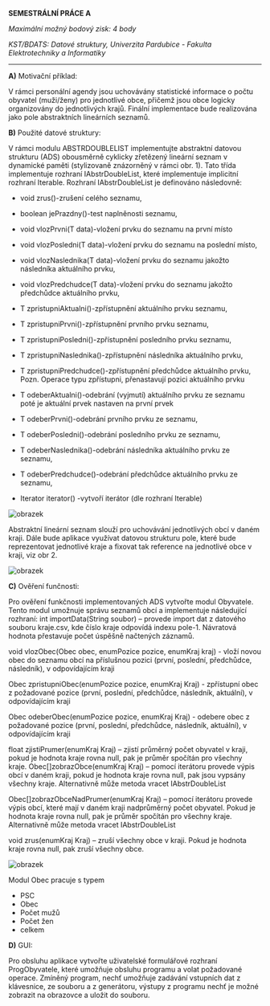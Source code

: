**SEMESTRÁLNÍ PRÁCE A**

_Maximální možný bodový zisk: 4 body_

_KST/BDATS: Datové struktury, Univerzita Pardubice - Fakulta Elektrotechniky a Informatiky_

____

**A)** Motivační příklad:

V rámci personální agendy jsou uchovávány statistické informace o počtu obyvatel
(muži/ženy) pro jednotlivé obce, přičemž jsou obce logicky organizovány do jednotlivých
krajů. Finální implementace bude realizována jako pole abstraktních lineárních seznamů.

**B)** Použité datové struktury:

V rámci modulu ABSTRDOUBLELIST implementujte abstraktní datovou strukturu (ADS)
obousměrně cyklicky zřetězený lineární seznam v dynamické paměti (stylizovaně
znázorněný v rámci obr. 1). Tato třída implementuje rozhraní IAbstrDoubleList,
které implementuje implicitní rozhraní Iterable. Rozhraní IAbstrDoubleList je
definováno následovně:

- void zrus()-zrušení celého seznamu,
- boolean jePrazdny()-test naplněnosti seznamu,
- void vlozPrvni(T data)-vložení prvku do seznamu na první místo
- void vlozPosledni(T data)-vložení prvku do seznamu na poslední místo,
- void vlozNaslednika(T data)-vložení prvku do seznamu jakožto následníka
aktuálního prvku,
- void vlozPredchudce(T data)-vložení prvku do seznamu jakožto předchůdce
aktuálního prvku,

- T zpristupniAktualni()-zpřístupnění aktuálního prvku seznamu,
- T zpristupniPrvni()-zpřístupnění prvního prvku seznamu,
- T zpristupniPosledni()-zpřístupnění posledního prvku seznamu,
- T zpristupniNaslednika()-zpřístupnění následníka aktuálního prvku,
- T zpristupniPredchudce()-zpřístupnění předchůdce aktuálního prvku,
Pozn. Operace typu zpřístupni, přenastavují pozici aktuálního prvku

- T odeberAktualni()-odebrání (vyjmutí) aktuálního prvku ze seznamu poté je
aktuální prvek nastaven na první prvek
- T odeberPrvni()-odebrání prvního prvku ze seznamu,
- T odeberPosledni()-odebrání posledního prvku ze seznamu,
- T odeberNaslednika()-odebrání následníka aktuálního prvku ze seznamu,
- T odeberPredchudce()-odebrání předchůdce aktuálního prvku ze seznamu,
- Iterator<T> iterator() -vytvoří iterátor (dle rozhraní Iterable)


![obrazek](https://github.com/user-attachments/assets/0cbc4e7f-ac53-4532-a7b8-52b027828316)

Abstraktní lineární seznam slouží pro uchovávání jednotlivých obcí v daném kraji. Dále
bude aplikace využívat datovou strukturu pole, které bude reprezentovat jednotlivé kraje a
fixovat tak reference na jednotlivé obce v kraji, viz obr 2.

![obrazek](https://github.com/user-attachments/assets/9c310ae8-131b-455d-92e7-772ff43eb8c2)

**C)** Ověření funčnosti:

Pro ověření funkčnosti implementovaných ADS vytvořte modul Obyvatele. Tento modul
umožnuje správu seznamů obcí a implementuje následující rozhraní:
int importData(String soubor) – provede import dat z datového souboru
kraje.csv, kde číslo kraje odpovídá indexu pole-1. Návratová hodnota přestavuje počet
úspěšně načtených záznamů.

void vlozObec(Obec obec, enumPozice pozice, enumKraj kraj) -
vloží novou obec do seznamu obcí na příslušnou pozici (první, poslední, předchůdce,
následník), v odpovídajícím kraji

Obec zpristupniObec(enumPozice pozice, enumKraj Kraj) -
zpřístupní obec z požadované pozice (první, poslední, předchůdce, následník, aktuální),
v odpovídajícím kraji

Obec odeberObec(enumPozice pozice, enumKraj Kraj) - odebere
obec z požadované pozice (první, poslední, předchůdce, následník, aktuální),
v odpovídajícím kraji

float zjistiPrumer(enumKraj Kraj) – zjistí průměrný počet obyvatel
v kraji, pokud je hodnota kraje rovna null, pak je průměr spočítán pro všechny kraje.
Obec[]zobrazObce(enumKraj Kraj) – pomocí iterátoru provede výpis obcí
v daném kraji, pokud je hodnota kraje rovna null, pak jsou vypsány všechny kraje.
Alternativně může metoda vracet IAbstrDoubleList

Obec[]zobrazObceNadPrumer(enumKraj Kraj) – pomocí iterátoru provede
výpis obcí, které mají v daném kraji nadprůměrný počet obyvatel. Pokud je hodnota kraje
rovna null, pak je průměr spočítán pro všechny kraje. Alternativně může metoda vracet
IAbstrDoubleList

void zrus(enumKraj Kraj) – zruší všechny obce v kraji. Pokud je hodnota
kraje rovna null, pak zruší všechny obce.

![obrazek](https://github.com/user-attachments/assets/8504e73c-01a1-43e6-9127-3d9a6c5bcabb)

Modul Obec pracuje s typem
  - PSC
  - Obec
  - Počet mužů
  - Počet žen
  - celkem

**D)** GUI:

Pro obsluhu aplikace vytvořte uživatelské formulářové rozhraní ProgObyvatele, které
umožňuje obsluhu programu a volat požadované operace.
Zmíněný program, nechť umožňuje zadávání vstupních dat z klávesnice, ze souboru a
z generátoru, výstupy z programu nechť je možné zobrazit na obrazovce a uložit do souboru.



